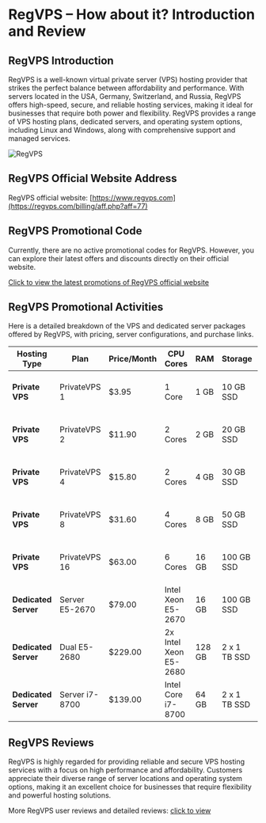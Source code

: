 # RegVPS – How about it? Introduction and Review

## RegVPS Introduction
RegVPS is a well-known virtual private server (VPS) hosting provider that strikes the perfect balance between affordability and performance. With servers located in the USA, Germany, Switzerland, and Russia, RegVPS offers high-speed, secure, and reliable hosting services, making it ideal for businesses that require both power and flexibility. RegVPS provides a range of VPS hosting plans, dedicated servers, and operating system options, including Linux and Windows, along with comprehensive support and managed services.

![RegVPS](https://github.com/user-attachments/assets/bcfee84f-878f-468f-9400-663e8c712ff9)

## RegVPS Official Website Address
RegVPS official website: [https://www.regvps.com](https://regvps.com/billing/aff.php?aff=77)

## RegVPS Promotional Code
Currently, there are no active promotional codes for RegVPS. However, you can explore their latest offers and discounts directly on their official website.

[Click to view the latest promotions of RegVPS official website](https://regvps.com/billing/aff.php?aff=77)

## RegVPS Promotional Activities

Here is a detailed breakdown of the VPS and dedicated server packages offered by RegVPS, with pricing, server configurations, and purchase links.

| **Hosting Type**     | **Plan**       | **Price/Month** | **CPU Cores** | **RAM**     | **Storage**     | **Bandwidth**  | **Port Speed** | **Location**                | **Purchase Link**                                      |
|----------------------|----------------|-----------------|---------------|-------------|-----------------|----------------|----------------|-----------------------------|--------------------------------------------------------|
| **Private VPS**       | PrivateVPS 1   | $3.95           | 1 Core        | 1 GB        | 10 GB SSD       | 1 TB           | 10 Gbit/s      | USA, Germany, Switzerland, Russia | [Order Now](https://regvps.com/billing/aff.php?aff=77)                |
| **Private VPS**       | PrivateVPS 2   | $11.90          | 2 Cores       | 2 GB        | 20 GB SSD       | 2 TB           | 10 Gbit/s      | USA, Germany, Switzerland, Russia | [Order Now](https://regvps.com/billing/aff.php?aff=77)                |
| **Private VPS**       | PrivateVPS 4   | $15.80          | 2 Cores       | 4 GB        | 30 GB SSD       | 4 TB           | 10 Gbit/s      | USA, Germany, Switzerland, Russia | [Order Now](https://regvps.com/billing/aff.php?aff=77)                |
| **Private VPS**       | PrivateVPS 8   | $31.60          | 4 Cores       | 8 GB        | 50 GB SSD       | 6 TB           | 10 Gbit/s      | USA, Germany, Switzerland, Russia | [Order Now](https://regvps.com/billing/aff.php?aff=77)                |
| **Private VPS**       | PrivateVPS 16  | $63.00          | 6 Cores       | 16 GB       | 100 GB SSD      | 8 TB           | 10 Gbit/s      | USA, Germany, Switzerland, Russia | [Order Now](https://regvps.com/billing/aff.php?aff=77)                |
| **Dedicated Server**  | Server E5-2670 | $79.00          | Intel Xeon E5-2670 | 16 GB    | 100 GB SSD      | 10 TB          | 1 Gbit/s       | Switzerland, Zurich          | [Order Now](https://regvps.com/billing/aff.php?aff=77)                |
| **Dedicated Server**  | Dual E5-2680   | $229.00         | 2x Intel Xeon E5-2680 | 128 GB  | 2 x 1 TB SSD    | 30 TB          | 1 Gbit/s       | USA, Los Angeles             | [Order Now](https://regvps.com/billing/aff.php?aff=77)                |
| **Dedicated Server**  | Server i7-8700 | $139.00         | Intel Core i7-8700 | 64 GB    | 2 x 1 TB SSD    | 20 TB          | 1 Gbit/s       | Germany, Nuremberg           | [Order Now](https://regvps.com/billing/aff.php?aff=77)                |

## RegVPS Reviews
RegVPS is highly regarded for providing reliable and secure VPS hosting services with a focus on high performance and affordability. Customers appreciate their diverse range of server locations and operating system options, making it an excellent choice for businesses that require flexibility and powerful hosting solutions.

More RegVPS user reviews and detailed reviews: [click to view](https://regvps.com/billing/aff.php?aff=77)
